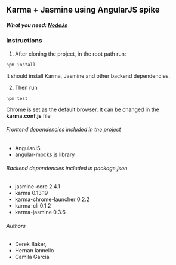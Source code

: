 ## Karma + Jasmine using AngularJS spike

##### What you need: [NodeJs](https://nodejs.org)

### Instructions

1. After cloning the project, in the root path run:
  ```
  npm install
  ```
  It should install Karma, Jasmine and other backend dependencies.

2. Then run
  ```
  npm test
  ```
  Chrome is set as the default browser. It can be changed in the **karma.conf.js** file

###### Frontend dependencies included in the project

* AngularJS
* angular-mocks.js library

###### Backend dependencies included in package.json

* jasmine-core 2.4.1
* karma 0.13.19
* karma-chrome-launcher 0.2.2
* karma-cli 0.1.2
* karma-jasmine 0.3.6

###### Authors 
* Derek Baker, 
* Hernan Iannello
* Camila Garcia
